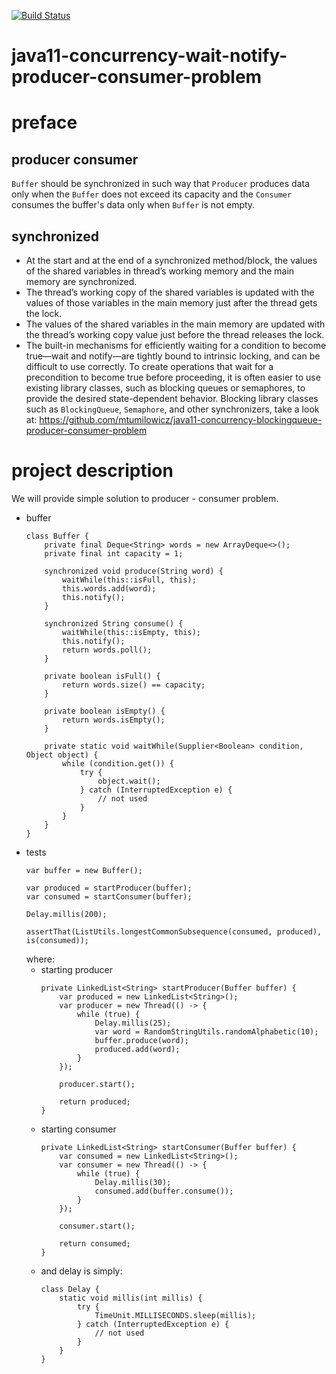 [![Build Status](https://travis-ci.com/mtumilowicz/java11-concurrency-wait-notify-producer-consumer-problem.svg?branch=master)](https://travis-ci.com/mtumilowicz/java11-concurrency-wait-notify-producer-consumer-problem)

# java11-concurrency-wait-notify-producer-consumer-problem

# preface
## producer consumer
`Buffer` should be synchronized in such way that `Producer` produces data only when the `Buffer` does not exceed 
its capacity and the `Consumer` consumes the buffer's data only when `Buffer` is not empty.

## synchronized
* At the start and at the end of a synchronized method/block, the values of the shared variables in thread’s working
memory and the main memory are synchronized.
* The thread’s working copy of the shared variables is updated with the values of those
variables in the main memory just after the thread gets the lock. 
* The values of the shared variables in the main memory are updated with the thread’s working copy
value just before the thread releases the lock. 
* The built-in mechanisms for efficiently waiting for a condition to become
  true—wait and notify—are tightly bound to intrinsic locking, and can be difficult
  to use correctly. To create operations that wait for a precondition to become
  true before proceeding, it is often easier to use existing library classes, such as
  blocking queues or semaphores, to provide the desired state-dependent behavior.
  Blocking library classes such as `BlockingQueue`, `Semaphore`, and other synchronizers, 
  take a look at: https://github.com/mtumilowicz/java11-concurrency-blockingqueue-producer-consumer-problem

# project description
We will provide simple solution to producer - consumer problem.
* buffer
    ```
    class Buffer {
        private final Deque<String> words = new ArrayDeque<>();
        private final int capacity = 1;
    
        synchronized void produce(String word) {
            waitWhile(this::isFull, this);
            this.words.add(word);
            this.notify();
        }
    
        synchronized String consume() {
            waitWhile(this::isEmpty, this);
            this.notify();
            return words.poll();
        }
    
        private boolean isFull() {
            return words.size() == capacity;
        }
        
        private boolean isEmpty() {
            return words.isEmpty();
        }
    
        private static void waitWhile(Supplier<Boolean> condition, Object object) {
            while (condition.get()) {
                try {
                    object.wait();
                } catch (InterruptedException e) {
                    // not used
                }
            }
        }
    }
    ```
* tests
    ```
    var buffer = new Buffer();
    
    var produced = startProducer(buffer);
    var consumed = startConsumer(buffer);
    
    Delay.millis(200);
    
    assertThat(ListUtils.longestCommonSubsequence(consumed, produced), is(consumed));
    ```
    where:
    * starting producer
        ```
        private LinkedList<String> startProducer(Buffer buffer) {
            var produced = new LinkedList<String>();
            var producer = new Thread(() -> {
                while (true) {
                    Delay.millis(25);
                    var word = RandomStringUtils.randomAlphabetic(10);
                    buffer.produce(word);
                    produced.add(word);
                }
            });
        
            producer.start();
        
            return produced;
        }
        ```
    * starting consumer
        ```
        private LinkedList<String> startConsumer(Buffer buffer) {
            var consumed = new LinkedList<String>();
            var consumer = new Thread(() -> {
                while (true) {
                    Delay.millis(30);
                    consumed.add(buffer.consume());
                }
            });
        
            consumer.start();
            
            return consumed;
        }
        ```
    * and delay is simply:
        ```
        class Delay {
            static void millis(int millis) {
                try {
                    TimeUnit.MILLISECONDS.sleep(millis);
                } catch (InterruptedException e) {
                    // not used
                }
            }
        }
        ```